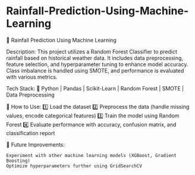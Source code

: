 # Rainfall-Prediction-Using-Machine-Learning
📌 Rainfall Prediction Using Machine Learning

Description:
This project utilizes a Random Forest Classifier to predict rainfall based on historical weather data. It includes data preprocessing, feature selection, and hyperparameter tuning to enhance model accuracy. Class imbalance is handled using SMOTE, and performance is evaluated with various metrics.

Tech Stack:
🔹 Python | Pandas | Scikit-Learn | Random Forest | SMOTE | Data Preprocessing

🔗 How to Use:
1️⃣ Load the dataset
2️⃣ Preprocess the data (handle missing values, encode categorical features)
3️⃣ Train the model using Random Forest
4️⃣ Evaluate performance with accuracy, confusion matrix, and classification report

🚀 Future Improvements:

    Experiment with other machine learning models (XGBoost, Gradient Boosting)
    Optimize hyperparameters further using GridSearchCV
